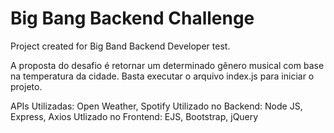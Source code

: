 # Big Bang Backend Challenge
 Project created for Big Band Backend Developer test.
 
 A proposta do desafio é retornar um determinado gênero musical com base na temperatura da cidade. Basta executar o arquivo index.js para iniciar o projeto.
 
 APIs Utilizadas: Open Weather, Spotify
 Utilizado no Backend: Node JS, Express, Axios
 Utlizado no Frontend: EJS, Bootstrap, jQuery
